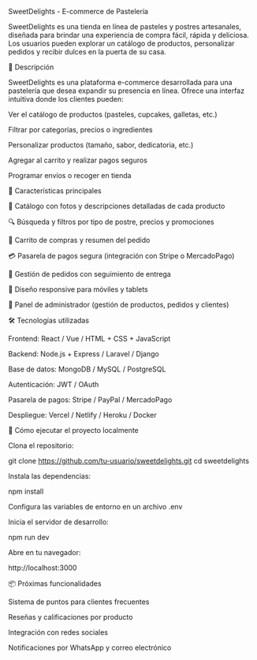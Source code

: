 SweetDelights - E-commerce de Pastelería

SweetDelights es una tienda en línea de pasteles y postres artesanales, diseñada para brindar una experiencia de compra fácil, rápida y deliciosa. Los usuarios pueden explorar un catálogo de productos, personalizar pedidos y recibir dulces en la puerta de su casa.

🎯 Descripción

SweetDelights es una plataforma e-commerce desarrollada para una pastelería que desea expandir su presencia en línea. Ofrece una interfaz intuitiva donde los clientes pueden:

Ver el catálogo de productos (pasteles, cupcakes, galletas, etc.)

Filtrar por categorías, precios o ingredientes

Personalizar productos (tamaño, sabor, dedicatoria, etc.)

Agregar al carrito y realizar pagos seguros

Programar envíos o recoger en tienda

🧁 Características principales

🎂 Catálogo con fotos y descripciones detalladas de cada producto

🔍 Búsqueda y filtros por tipo de postre, precios y promociones

🛒 Carrito de compras y resumen del pedido

💳 Pasarela de pagos segura (integración con Stripe o MercadoPago)

🚚 Gestión de pedidos con seguimiento de entrega

📱 Diseño responsive para móviles y tablets

🔐 Panel de administrador (gestión de productos, pedidos y clientes)

🛠️ Tecnologías utilizadas

Frontend: React / Vue / HTML + CSS + JavaScript

Backend: Node.js + Express / Laravel / Django

Base de datos: MongoDB / MySQL / PostgreSQL

Autenticación: JWT / OAuth

Pasarela de pagos: Stripe / PayPal / MercadoPago

Despliegue: Vercel / Netlify / Heroku / Docker

🚀 Cómo ejecutar el proyecto localmente

Clona el repositorio:

git clone https://github.com/tu-usuario/sweetdelights.git
cd sweetdelights


Instala las dependencias:

npm install


Configura las variables de entorno en un archivo .env

Inicia el servidor de desarrollo:

npm run dev


Abre en tu navegador:

http://localhost:3000

📦 Próximas funcionalidades

Sistema de puntos para clientes frecuentes

Reseñas y calificaciones por producto

Integración con redes sociales

Notificaciones por WhatsApp y correo electrónico
